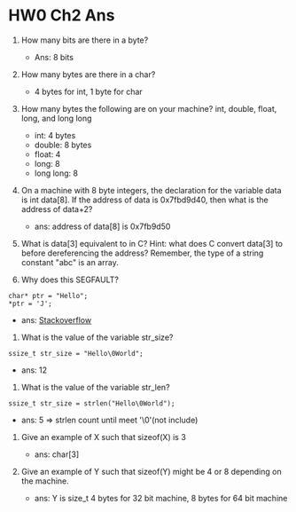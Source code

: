 # HW0 Ch2 Ans

1. How many bits are there in a byte?
	- Ans: 8 bits

1. How many bytes are there in a char?
	- 4 bytes for int, 1 byte for char

1. How many bytes the following are on your machine? int, double, float, long, and long long
	- int: 4 bytes
	- double: 8 bytes
	- float: 4
	- long: 8
	- long long: 8
 
1. On a machine with 8 byte integers, the declaration for the variable data is int data[8]. If the address of data is 0x7fbd9d40, then what is the address of data+2?

	- ans: address of data[8] is 0x7fb9d50

1. What is data[3] equivalent to in C? Hint: what does C convert data[3] to before dereferencing the address? Remember, the type of a string constant "abc" is an array.


1. Why does this SEGFAULT?

```c=
char* ptr = "Hello";
*ptr = 'J';
```

- ans: [Stackoverflow](https://leetcode.com/problems/binary-tree-cameras/solution/)

1. What is the value of the variable str_size?

```c=
ssize_t str_size = "Hello\0World";
```

- ans: 12

1. What is the value of the variable str_len?

```c=
ssize_t str_size = strlen("Hello\0World");
```

- ans: 5 => strlen count until meet '\0'(not include)

1. Give an example of X such that sizeof(X) is 3

	- ans: char[3]

1. Give an example of Y such that sizeof(Y) might be 4 or 8 depending on the machine.

	- ans: Y is size_t 4 bytes for 32 bit machine, 8 bytes for 64 bit machine
